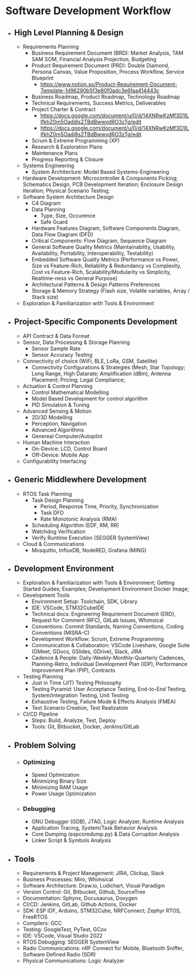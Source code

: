 # Software Development Workflow

- ## High Level Planning & Design
    - Requirements Planning
        - Business Requirement Document (BRD): Market Analysis, TAM SAM SOM, Financial Analysis Projection, Budgeting
        - Product Requirement Document (PRD): Double Diamond, Persona Canvas, Value Proposition, Process Workflow, Service Blueprint
            - https://www.notion.so/Product-Requirement-Document-Template-1d96290b5f3e80f0adc3e6faa414443c
        - Business Roadmap, Product Roadmap, Technology Roadmap
        - Technical Requirements, Success Metrics, Deliverables
        - Project Charter & Contract
            - https://docs.google.com/document/u/0/d/14XNRwKzMf3D1lLIfkhZ0m5Oadi8s2TBdBwwvdRO3zTg/edit
            - https://docs.google.com/document/u/0/d/14XNRwKzMf3D1lLIfkhZ0m5Oadi8s2TBdBwwvdRO3zTg/edit
        - Scrum & Extreme Programming (XP)
        - Research & Exploration Plans
        - Maintenance Plans
        - Progress Reporting & Closure
    - Systems Engineering
        - System Architecture: Model Based Systems-Engineering
    - Hardware Development: Microcontroller & Components Picking; Schematics Design, PCB Development Iteration; Enclosure Design Iteration; Physical Scenario Testing;
    - Software System Architecture Design
        - C4 Diagram
        - Data Planning
            - Type, Size, Occurence
            - Safe Guard
        - Hardware Features Diagram, Software Components Diagram, Data Flow Diagram (DFD)
        - Critical Components: Flow Diagram, Sequence Diagram
        - General Software Quality Metrics (Maintainability, Usability, Availability, Portability, Interoperability, Testability)
        - Embedded Software Quality Metrics (Performance vs Power, Size vs Feature-Rich, Reliability & Redundancy vs Complexity, Cost vs Feature-Rich, Scalability/Modularity vs Simplicity, Realtime-ness vs General Purpose)
        - Architectural Patterns & Design Patterns Preferences
        - Storage & Memory Strategy (Flash size, Volatile variables, Array / Stack size)
    - Exploration & Familiarization with Tools & Environment

- ## Project-Specific Components Development
    - API Contract & Data Format
    - Sensor, Data Processing & Storage Planning
        - Sensor Sample Rate
        - Sensor Accuracy Testing
    - Connectivity of choice (WiFi, BLE, LoRa, GSM, Satellite)
       - Connectivity Configurations & Strategies (Mesh, Star Topology; Long Range, High Datarate; Amplification (dBm), Antenna Placement; Pricing; Legal Compliance;
    - Actuation & Control Planning
        - Control Mathematical Modelling
        - Model Based Development for control algorithm
        - PID Simulation & Tuning
    - Advanced Sensing & Motion
        - 2D/3D Modelling
        - Perception, Navigation
        - Advanced Algorithms
        - Genereal Computer/Autopilot
    - Human Machine Interaction
        - On-Device: LCD, Control Board
        - Off-Device: Mobile App
    - Configurability Interfacing

- ## Generic Middlewhere Development
    - RTOS Task Planning
        - Task Design Planning
            - Period, Response Time, Priority, Synchronization
            - Task DFD
            - Rate Monotonic Analysis (RMA)
        - Scheduling Algorithm (EDF, RM, RR)
        - Watchdog Verification
        - Verify Runtime Execution (SEGGER SystemView)
    - Cloud & Communications
        - Mosquitto, InfluxDB, NodeRED, Grafana (MING)

- ## Development Environment
    - Exploration & Familiarization with Tools & Environment; Getting Started Guides; Examples; Development Environment Docker Image;
    - Development Tools
        - Environment Setup: Toolchain, SDK, Library
        - IDE: VSCode, STM32CubeIDE
        - Technical docs: Engineering Requirement Document (ERD), Request for Comment (RFC), GitLab Issues, Whimsical
        - Conventions: Commit Standards, Naming Conventions, Coding Conventions (MISRA-C)
        - Development Workflow: Scrum, Extreme Programming
        - Communication & Collaboration: VSCode Liveshare, Google Suite (GMeet, GDocs, GSlides, GDrive), Slack, JIRA
        - Cadence & People: Daily-Weekly-Monthly-Quarterly Cadences, Planning-Retro, Individual Development Plan (IDP), Performance Improvement Plan (PIP), Contracts
    - Testing Planning
        - Just in Time (JIT) Testing Philosophy
        - Testing Pyramid: User Acceptance Testing, End-to-End Testing, System/Integration Testing, Unit Testing
        - Exhaustive Testing, Failure Mode & Effects Analysis (FMEA)
        - Test Scenario Creation, Test Realizatoin
    - CI/CD Pipeline
        - Steps: Build, Analyze, Test, Deploy
        - Tools: Git, Bitbucket, Docker, Jenkins/GitLab

- ## Problem Solving
    - ### Optimizing
        - Speed Optimization
        - Minimizing Binary Size
        - Minimizing RAM Usage
        - Power Usage Optimization

    - ### Debugging
        - GNU Debugger (GDB), JTAG, Logic Analyzer, Runtime Analysis
        - Application Tracing, System/Task Behavior Analysis
        - Core Dumping (espcoredump.py) & Data Corruption Analysis
        - Linker Script & Symbols Analysis

- ## Tools
    - Requirements & Project Management: JIRA, Clickup, Slack
    - Business Processes: Miro, Whimsical
    - Software Architecture: Draw.io, Ludichart, Visual Paradigm
    - Version Control: Git, Bitbucket, Github, SourceTree
    - Documentation: Sphynx, Docusaurus, Doxygen
    - CI/CD: Jenkins, GitLab, Github Actions, Docker
    - SDK: ESP IDF, Arduino, STM32Cube, NRFConnect; Zephyr RTOS, FreeRTOS
    - Compilers: GCC
    - Testing: GoogleTest, PyTest, GCov
    - IDE: VSCode, Visual Studio 2022
    - RTOS Debugging: SEGGER SystemView
    - Radio Communications: nRF Connect for Mobile, Bluetooth Sniffer, Software Defined Radio (SDR)
    - Physical Communications: Logic Analyzer